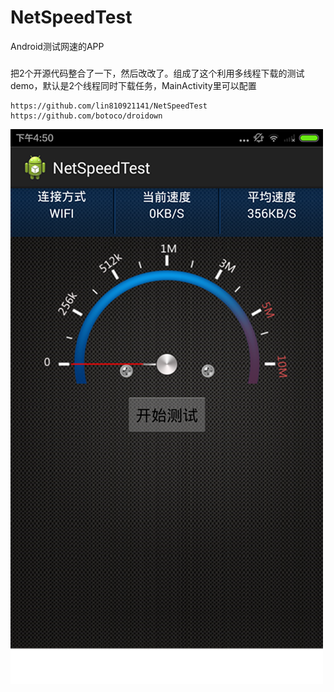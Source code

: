 # NetSpeedTest
Android测试网速的APP

###   
   把2个开源代码整合了一下，然后改改了。组成了这个利用多线程下载的测试demo，默认是2个线程同时下载任务，MainActivity里可以配置
    
	https://github.com/lin810921141/NetSpeedTest
	https://github.com/botoco/droidown
![](https://github.com/dianchewolf/androidNetSpeedCheck/blob/master/2015040901.png)
